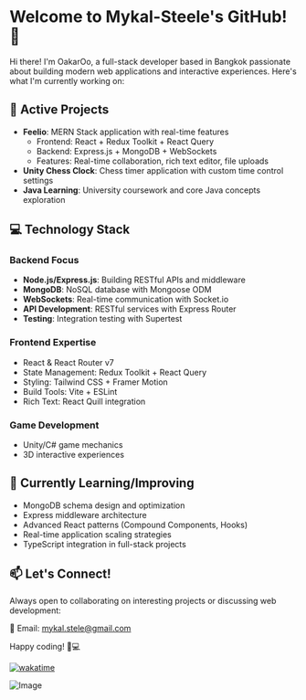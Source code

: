 # Welcome to Mykal-Steele's GitHub! 👋

Hi there! I'm OakarOo, a full-stack developer based in Bangkok passionate about building modern web applications and interactive experiences. Here's what I'm currently working on:

## 🚀 Active Projects
- **Feelio**: MERN Stack application with real-time features
  - Frontend: React + Redux Toolkit + React Query
  - Backend: Express.js + MongoDB + WebSockets
  - Features: Real-time collaboration, rich text editor, file uploads
- **Unity Chess Clock**: Chess timer application with custom time control settings
- **Java Learning**: University coursework and core Java concepts exploration

## 💻 Technology Stack
### Backend Focus
- **Node.js/Express.js**: Building RESTful APIs and middleware
- **MongoDB**: NoSQL database with Mongoose ODM
- **WebSockets**: Real-time communication with Socket.io
- **API Development**: RESTful services with Express Router
- **Testing**: Integration testing with Supertest

### Frontend Expertise
- React & React Router v7
- State Management: Redux Toolkit + React Query
- Styling: Tailwind CSS + Framer Motion
- Build Tools: Vite + ESLint
- Rich Text: React Quill integration

### Game Development
- Unity/C# game mechanics
- 3D interactive experiences

## 🌱 Currently Learning/Improving
- MongoDB schema design and optimization
- Express middleware architecture
- Advanced React patterns (Compound Components, Hooks)
- Real-time application scaling strategies
- TypeScript integration in full-stack projects

## 📫 Let's Connect!
Always open to collaborating on interesting projects or discussing web development:

📧 Email: mykal.stele@gmail.com

Happy coding! 🚀💻


[![wakatime](https://wakatime.com/badge/user/35665028-0b40-4980-9103-c87c17b0f8fe/project/b04e7954-aee7-4b43-8f3f-bb7a638c7421.svg)](https://wakatime.com/badge/user/35665028-0b40-4980-9103-c87c17b0f8fe/project/b04e7954-aee7-4b43-8f3f-bb7a638c7421)

![Image](https://wakatime.com/share/@35665028-0b40-4980-9103-c87c17b0f8fe/18c06e14-c341-4f0d-ac05-5930a484cdf6.svg)
